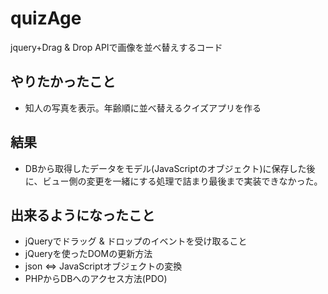 quizAge
=======

jquery+Drag &amp; Drop APIで画像を並べ替えするコード

## やりたかったこと
* 知人の写真を表示。年齢順に並べ替えるクイズアプリを作る

## 結果
* DBから取得したデータをモデル(JavaScriptのオブジェクト)に保存した後に、ビュー側の変更を一緒にする処理で詰まり最後まで実装できなかった。

## 出来るようになったこと
* jQueryでドラッグ & ドロップのイベントを受け取ること
* jQueryを使ったDOMの更新方法
* json ⇔ JavaScriptオブジェクトの変換
* PHPからDBへのアクセス方法(PDO)
